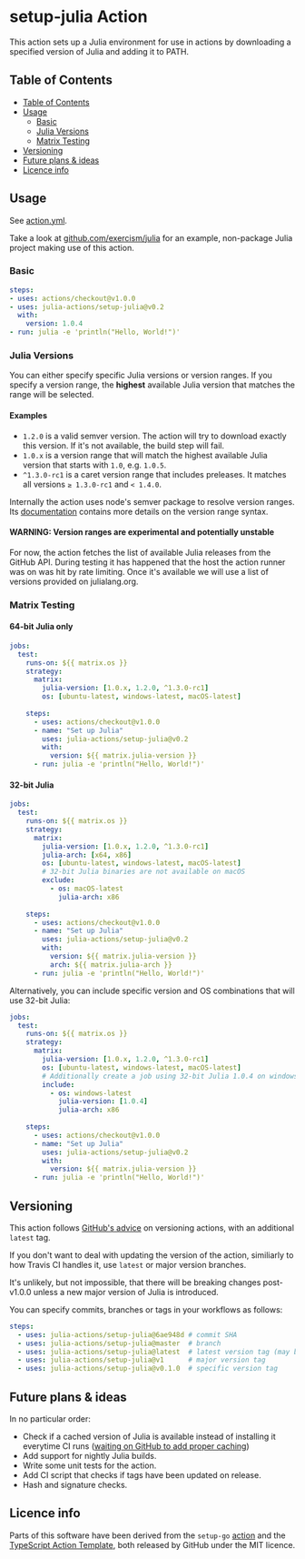 # setup-julia Action

This action sets up a Julia environment for use in actions by downloading a specified version of Julia and adding it to PATH.

## Table of Contents
- [Table of Contents](#table-of-contents)
- [Usage](#usage)
  - [Basic](#basic)
  - [Julia Versions](#julia-versions)
  - [Matrix Testing](#matrix-testing)
- [Versioning](#versioning)
- [Future plans & ideas](#future-plans--ideas)
- [Licence info](#licence-info)

## Usage

See [action.yml](action.yml).

Take a look at [github.com/exercism/julia](https://github.com/exercism/julia/pull/153) for an example, non-package Julia project making use of this action.

### Basic

```yaml
steps:
- uses: actions/checkout@v1.0.0
- uses: julia-actions/setup-julia@v0.2
  with:
    version: 1.0.4
- run: julia -e 'println("Hello, World!")'
```

### Julia Versions

You can either specify specific Julia versions or version ranges. If you specify a version range, the **highest** available Julia version that matches the range will be selected.

#### Examples

- `1.2.0` is a valid semver version. The action will try to download exactly this version. If it's not available, the build step will fail.
- `1.0.x` is a version range that will match the highest available Julia version that starts with `1.0`, e.g. `1.0.5`.
- `^1.3.0-rc1` is a caret version range that includes preleases. It matches all versions `≥ 1.3.0-rc1` and `< 1.4.0`.

Internally the action uses node's semver package to resolve version ranges. Its [documentation](https://github.com/npm/node-semver#advanced-range-syntax) contains more details on the version range syntax.

#### WARNING: Version ranges are experimental and potentially unstable

For now, the action fetches the list of available Julia releases from the GitHub API. During testing it has happened that the host the action runner was on was hit by rate limiting. Once it's available we will use a list of versions provided on julialang.org.

### Matrix Testing

#### 64-bit Julia only

```yaml
jobs:
  test:
    runs-on: ${{ matrix.os }}
    strategy:
      matrix:
        julia-version: [1.0.x, 1.2.0, ^1.3.0-rc1]
        os: [ubuntu-latest, windows-latest, macOS-latest]
    
    steps:
      - uses: actions/checkout@v1.0.0
      - name: "Set up Julia"
        uses: julia-actions/setup-julia@v0.2
        with:
          version: ${{ matrix.julia-version }}
      - run: julia -e 'println("Hello, World!")'
```

#### 32-bit Julia

```yaml
jobs:
  test:
    runs-on: ${{ matrix.os }}
    strategy:
      matrix:
        julia-version: [1.0.x, 1.2.0, ^1.3.0-rc1]
        julia-arch: [x64, x86]
        os: [ubuntu-latest, windows-latest, macOS-latest]
        # 32-bit Julia binaries are not available on macOS
        exclude:
          - os: macOS-latest
            julia-arch: x86
    
    steps:
      - uses: actions/checkout@v1.0.0
      - name: "Set up Julia"
        uses: julia-actions/setup-julia@v0.2
        with:
          version: ${{ matrix.julia-version }}
          arch: ${{ matrix.julia-arch }}
      - run: julia -e 'println("Hello, World!")'
```

Alternatively, you can include specific version and OS combinations that will use 32-bit Julia:

```yaml
jobs:
  test:
    runs-on: ${{ matrix.os }}
    strategy:
      matrix:
        julia-version: [1.0.x, 1.2.0, ^1.3.0-rc1]
        os: [ubuntu-latest, windows-latest, macOS-latest]
        # Additionally create a job using 32-bit Julia 1.0.4 on windows-latest
        include:
          - os: windows-latest
            julia-version: [1.0.4]
            julia-arch: x86
    
    steps:
      - uses: actions/checkout@v1.0.0
      - name: "Set up Julia"
        uses: julia-actions/setup-julia@v0.2
        with:
          version: ${{ matrix.julia-version }}
      - run: julia -e 'println("Hello, World!")'
```

## Versioning

This action follows [GitHub's advice](https://help.github.com/en/articles/about-actions#versioning-your-action) on versioning actions, with an additional `latest` tag.

If you don't want to deal with updating the version of the action, similiarly to how Travis CI handles it, use `latest` or major version branches.

It's unlikely, but not impossible, that there will be breaking changes post-v1.0.0 unless a new major version of Julia is introduced.

You can specify commits, branches or tags in your workflows as follows:

```yaml
steps:
  - uses: julia-actions/setup-julia@6ae948d # commit SHA
  - uses: julia-actions/setup-julia@master  # branch
  - uses: julia-actions/setup-julia@latest  # latest version tag (may break existing workflows)
  - uses: julia-actions/setup-julia@v1      # major version tag
  - uses: julia-actions/setup-julia@v0.1.0  # specific version tag
```

## Future plans & ideas

In no particular order:

* Check if a cached version of Julia is available instead of installing it everytime CI runs ([waiting on GitHub to add proper caching](https://twitter.com/natfriedman/status/1164210683979812869))
* Add support for nightly Julia builds.
* Write some unit tests for the action.
* Add CI script that checks if tags have been updated on release.
* Hash and signature checks.

## Licence info
Parts of this software have been derived from the `setup-go` [action](https://github.com/actions/setup-go) and the [TypeScript Action Template](https://github.com/actions/typescript-action), both released by GitHub under the MIT licence.
